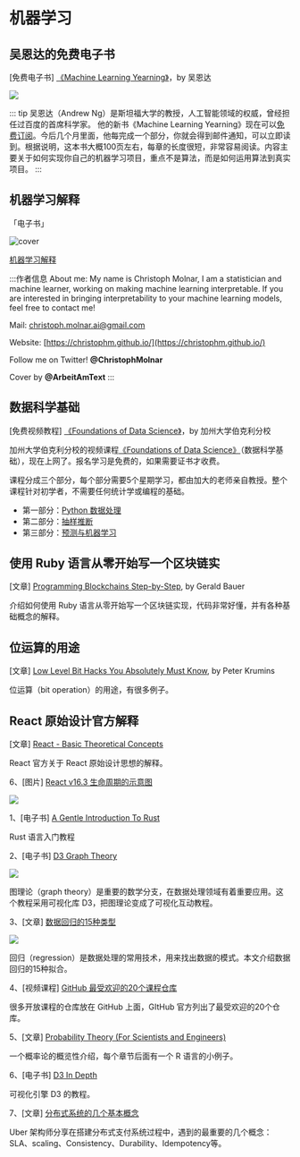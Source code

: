 

# 机器学习

## 吴恩达的免费电子书

[免费电子书] [《Machine Learning Yearning》](http://www.mlyearning.org/)，by 吴恩达

![](http://www.ruanyifeng.com/blogimg/asset/2018/bg2018042302.png)

::: tip
吴恩达（Andrew Ng）是斯坦福大学的教授，人工智能领域的权威，曾经担任过百度的首席科学家。
他的新书《Machine Learning Yearning》现在可以[免费订阅](http://www.mlyearning.org/)。今后几个月里面，他每完成一个部分，你就会得到邮件通知，可以立即读到。根据说明，这本书大概100页左右，每章的长度很短，非常容易阅读。内容主要关于如何实现你自己的机器学习项目，重点不是算法，而是如何运用算法到真实项目。
:::

## 机器学习解释

「电子书」

![cover](http://on3wruzc4.bkt.clouddn.com/cover.jpg)

[机器学习解释](https://christophm.github.io/interpretable-ml-book/)


:::作者信息
About me: My name is Christoph Molnar, I am a statistician and machine learner, working on making machine learning interpretable. If you are interested in bringing interpretability to your machine learning models, feel free to contact me!

Mail: [christoph.molnar.ai@gmail.com](christoph.molnar.ai@gmail.com)

Website: [https://christophm.github.io/](https://christophm.github.io/)

Follow me on Twitter! **@ChristophMolnar**

Cover by **@ArbeitAmText**
:::


## 数据科学基础

[免费视频教程] [《Foundations of Data Science》](https://data.berkeley.edu/education/data-8x)，by 加州大学伯克利分校


加州大学伯克利分校的视频课程[《Foundations of Data Science》](https://data.berkeley.edu/education/data-8x)（数据科学基础），现在上网了。报名学习是免费的，如果需要证书才收费。

课程分成三个部分，每个部分需要5个星期学习，都由加大的老师亲自教授。整个课程针对初学者，不需要任何统计学或编程的基础。

* 第一部分：[Python 数据处理](https://www.edx.org/course/foundations-data-science-computational-uc-berkeleyx-data8-1x)
* 第二部分：[抽样推断](https://www.edx.org/course/foundations-data-science-inferential-uc-berkeleyx-data8-2x)
* 第三部分：[预测与机器学习](https://www.edx.org/course/foundations-data-science-prediction-uc-berkeleyx-data8-3x)

## 使用 Ruby 语言从零开始写一个区块链实

[文章] [Programming Blockchains Step-by-Step](https://github.com/openblockchains/programming-blockchains-step-by-step), by Gerald Bauer

介绍如何使用 Ruby 语言从零开始写一个区块链实现，代码非常好懂，并有各种基础概念的解释。

## 位运算的用途

[文章] [Low Level Bit Hacks You Absolutely Must Know](http://www.catonmat.net/blog/low-level-bit-hacks-you-absolutely-must-know/), by Peter Krumins

位运算（bit operation）的用途，有很多例子。

## React 原始设计官方解释

[文章] [React - Basic Theoretical Concepts](https://github.com/reactjs/react-basic)

React 官方关于 React 原始设计思想的解释。

6、[图片] [React v16.3 生命周期的示意图](https://github.com/wojtekmaj/react-lifecycle-methods-diagram)

![](http://www.ruanyifeng.com/blogimg/asset/2018/bg2018042304.png)

1、[电子书] [A Gentle Introduction To Rust](https://stevedonovan.github.io/rust-gentle-intro/readme.html)

Rust 语言入门教程

2、[电子书] [D3 Graph Theory](https://mrpandey.github.io/d3graphTheory/index.html)

![](http://www.ruanyifeng.com/blogimg/asset/2018/bg2018042809.jpg)

图理论（graph theory）是重要的数学分支，在数据处理领域有着重要应用。这个教程采用可视化库 D3，把图理论变成了可视化互动教程。

3、[文章] [数据回归的15种类型](https://www.listendata.com/2018/03/regression-analysis.html)

![](http://www.ruanyifeng.com/blogimg/asset/2018/bg2018042810.jpg)

回归（regression）是数据处理的常用技术，用来找出数据的模式。本文介绍数据回归的15种拟合。

4、[视频课程] [GitHub 最受欢迎的20个课程仓库](https://education.github.community/t/20-of-the-most-popular-courses-on-github/27832)

很多开放课程的仓库放在 GitHub 上面，GItHub 官方列出了最受欢迎的20个仓库。

5、[文章] [Probability Theory (For Scientists and Engineers)](https://betanalpha.github.io/assets/case_studies/probability_theory.html)

一个概率论的概览性介绍，每个章节后面有一个 R 语言的小例子。

6、[电子书] [D3 In Depth](http://d3indepth.com/)

可视化引擎 D3 的教程。

7、[文章] [分布式系统的几个基本概念](http://blog.pragmaticengineer.com/distributed-architecture-concepts-i-have-learned-while-building-payments-systems/)

Uber 架构师分享在搭建分布式支付系统过程中，遇到的最重要的几个概念：SLA、scaling、Consistency、Durability、Idempotency等。
